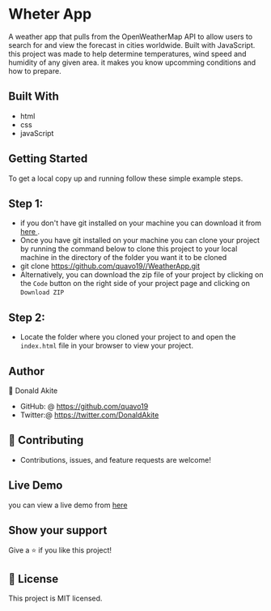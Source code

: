 
# Wheter App
A weather app that pulls from the OpenWeatherMap API to allow users to search for and view the forecast in cities worldwide. Built with JavaScript.
this project was made to help determine temperatures, wind speed and humidity of any given area. it makes you know upcomming conditions and how to prepare. 

## Built With
- html
- css
- javaScript

## Getting Started

To get a local copy up and running follow these simple example steps.
## Step 1:
- if you don't have git installed on your machine you can download it from [here ](https://git-scm.com/downloads).
- Once you have git installed on your machine you can clone your project by running the command below to clone this project to your local machine in the directory of the folder you want it to be cloned
- git clone https://github.com/quavo19//WeatherApp.git
- Alternatively, you can download the zip file of your project by clicking on the `Code` button on the right side of your project page and clicking on `Download ZIP`

## Step 2: 
- Locate the folder where you cloned your project to and open the `index.html` file in your browser to view your project.


## Author
👤 Donald Akite

- GitHub: @ https://github.com/quavo19
- Twitter:@ https://twitter.com/DonaldAkite

## 🤝 Contributing
- Contributions, issues, and feature requests are welcome!

## Live Demo 

you can view a live demo from [here](https://quavo19.github.io/WeatherApp/)

## Show your support
Give a ⭐️ if you like this project!


## 📝 License
This project is MIT licensed.
